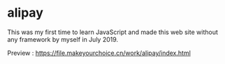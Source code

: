 # alipay
This was my first time to learn JavaScript and made this web site without any framework by myself in July 2019.

Preview : https://file.makeyourchoice.cn/work/alipay/index.html